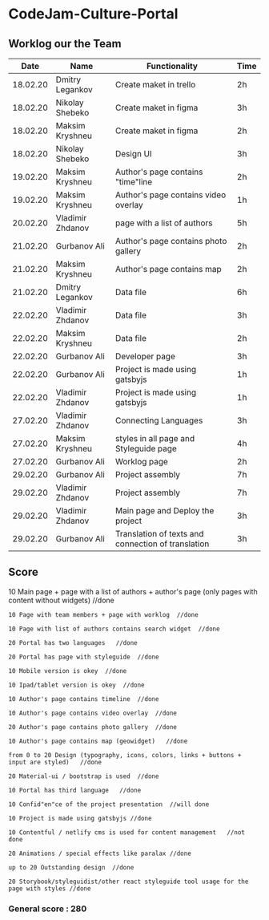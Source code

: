 # CodeJam-Culture-Portal

## Worklog our the Team

Date	   |Name	           |Functionality                                         |Time
---------|----------------|------------------------------------------------------|---------
18.02.20	|Dmitry Legankov |	Create maket in trello                             |	2h
18.02.20	|Nikolay Shebeko |   Create maket in figma                              | 	3h
18.02.20	|Maksim Kryshneu |	Create maket in figma	                           |  2h
18.02.20	|Nikolay Shebeko |	Design UI                                          | 	3h
19.02.20	|Maksim Kryshneu |	Author's page contains "time"line                  |	2h
19.02.20	|Maksim Kryshneu |	Author's page contains video overlay               |	1h
20.02.20 |Vladimir Zhdanov|	page with a list of authors	                     |  5h
21.02.20	|Gurbanov Ali	  |   Author's page contains photo gallery               |	2h
21.02.20	|Maksim Kryshneu |   Author's page contains map	                        |  2h
21.02.20	|Dmitry Legankov |   Data file	                                       |  6h
22.02.20	|Vladimir Zhdanov|   Data file                                          |	3h
22.02.20	|Maksim Kryshneu |	Data file                                          |	2h
22.02.20	|Gurbanov Ali	  |   Developer page	                                    |  3h
22.02.20	|Gurbanov Ali	  |   Project is made using gatsbyjs                     |	1h
22.02.20	|Vladimir Zhdanov|	Project is made using gatsbyjs                     |	1h
27.02.20	|Vladimir Zhdanov|	Connecting Languages                               |	3h
27.02.20	|Maksim Kryshneu |	styles in all page and Styleguide page	            |  4h
27.02.20	|Gurbanov Ali    |	Worklog page                                       |	2h
29.02.20	|Gurbanov Ali	  |   Project assembly                                   |	7h
29.02.20	|Vladimir Zhdanov|	Project assembly	                                 |  7h
29.02.20	|Vladimir Zhdanov|	Main page and Deploy the project	                  |  3h
29.02.20	|Gurbanov Ali	  |  Translation of texts and connection of translation	|  3h

## Score

   10 Main page + page with a list of authors + author's page (only pages with content without widgets) //done

	10 Page with team members + page with worklog  //done

	10 Page with list of authors contains search widget  //done

	20 Portal has two languages   //done

	20 Portal has page with styleguide  //done

	10 Mobile version is okey  //done

	10 Ipad/tablet version is okey  //done

	10 Author's page contains timeline  //done

	10 Author's page contains video overlay  //done

	20 Author's page contains photo gallery  //done

	10 Author's page contains map (geowidget)   //done

	from 0 to 20 Design (typography, icons, colors, links + buttons + input are styled)   //done

	20 Material-ui / bootstrap is used  //done

	10 Portal has third language   //done

	10 Confid"en"ce of the project presentation  //will done

	10 Project is made using gatsbyjs //done

	10 Contentful / netlify cms is used for content management   //not done

	20 Animations / special effects like paralax //done

	up to 20 Outstanding design  //done

	20 Storybook/styleguidist/other react styleguide tool usage for the page with styles //done


### General score : 280
